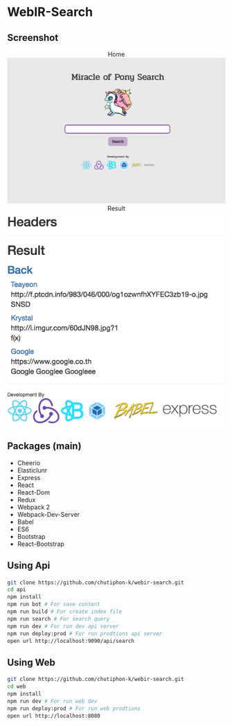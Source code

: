 # WebIR-Search

## Screenshot
<p align="center">
	Home
	<img src="https://github.com/chutiphon-k/webir-search/blob/master/README-images/screenshot-home-v2.png">
	Result
	<img src="https://github.com/chutiphon-k/webir-search/blob/master/README-images/screenshot-result-v1.png">
</p>

## Packages (main)
- Cheerio
- Elasticlunr
- Express
- React
- React-Dom
- Redux
- Webpack 2
- Webpack-Dev-Server
- Babel
- ES6
- Bootstrap
- React-Bootstrap

## Using Api
```bash
git clone https://github.com/chutiphon-k/webir-search.git
cd api
npm install
npm run bot # For save content
npm run build # For create index file
npm run search # For search query
npm run dev # For run dev api server
npm run deploy:prod # For run prodtions api server
open url http://localhost:9090/api/search
```

## Using Web
```bash
git clone https://github.com/chutiphon-k/webir-search.git
cd web
npm install
npm run dev # For run web dev
npm run deploy:prod # For run web prodtions
open url http://localhost:8080
```